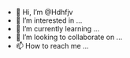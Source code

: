 - 👋 Hi, I’m @Hdhfjv
- 👀 I’m interested in ...
- 🌱 I’m currently learning ...
- 💞️ I’m looking to collaborate on ...
- 📫 How to reach me ...

<!---
Hdhfjv/Hdhfjv is a ✨ special ✨ repository because its `README.md` (this file) appears on your GitHub profile.
You can click the Preview link to take a look at your changes.
--->
